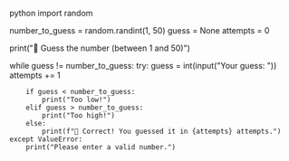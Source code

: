 python
import random

number_to_guess = random.randint(1, 50)
guess = None
attempts = 0

print("🎯 Guess the number (between 1 and 50)")

while guess != number_to_guess:
    try:
        guess = int(input("Your guess: "))
        attempts += 1

        if guess < number_to_guess:
            print("Too low!")
        elif guess > number_to_guess:
            print("Too high!")
        else:
            print(f"🎉 Correct! You guessed it in {attempts} attempts.")
    except ValueError:
        print("Please enter a valid number.")
